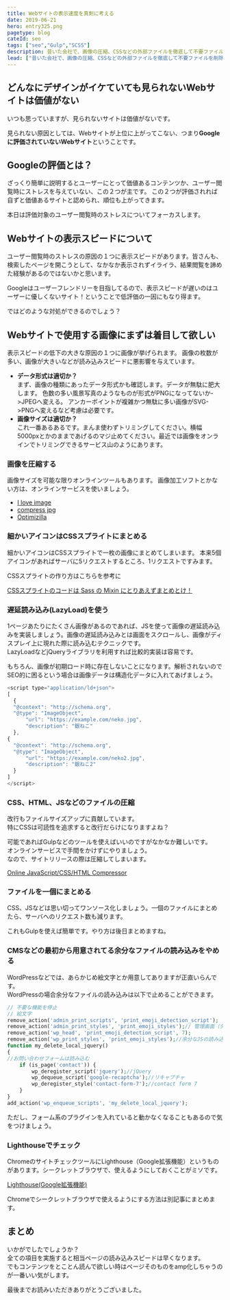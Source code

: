 ```yaml
---
title: Webサイトの表示速度を真剣に考える
date: 2019-06-21
hero: entry325.png
pagetype: blog
cateId: seo
tags: ["seo","Gulp","SCSS"]
description: 昔いた会社で、画像の圧縮、CSSなどの外部ファイルを徹底して不要ファイルを削除して圧縮してさらにワンソース化した結果、50位から20位以内に順位が改善したことがあります。今日はWebサイトの軽量化とスピードについて真剣に考えようと思います。
lead: ["昔いた会社で、画像の圧縮、CSSなどの外部ファイルを徹底して不要ファイルを削除して圧縮してさらにワンソース化した結果、50位から20位以内に順位が改善したことがあります。","今日はWebサイトの軽量化とスピードについて真剣に考えようと思います。"]
---
```

## どんなにデザインがイケていても見られないWebサイトは価値がない
いつも思っていますが、見られないサイトは価値がないです。

見られない原因としては、Webサイトが上位に上がってこない、つまり**Googleに評価されていないWebサイト**ということです。

## Googleの評価とは？
ざっくり簡単に説明するとユーザーにとって価値あるコンテンツか、ユーザー閲覧時にストレスを与えていない、この２つが主です。
この２つが評価されれば自ずと価値あるサイトと認められ、順位も上がってきます。

本日は評価対象のユーザー閲覧時のストレスについてフォーカスします。

## Webサイトの表示スピードについて
ユーザー閲覧時のストレスの原因の１つに表示スピードがあります。皆さんも、検索したページを開こうとして、なかなか表示されずイライラ、結果閲覧を諦めた経験があるのではないかと思います。

Googleはユーザーフレンドリーを目指してるので、表示スピードが遅いのはユーザーに優しくないサイト！ということで低評価の一因にもなり得ます。

ではどのような対処ができるのでしょう？

## Webサイトで使用する画像にまずは着目して欲しい
表示スピードの低下の大きな原因の１つに画像が挙げられます。
画像の枚数が多い、画像が大きいなどが読み込みスピードに悪影響を与えています。

* **データ形式は適切か？**<br>まず、画像の種類にあったデータ形式かも確認します。データが無駄に肥大します。
色数の多い風景写真のようなものが形式がPNGになってないか->JPEGへ変える。
アンカーポイントが複雑かつ無駄に多い画像がSVG->PNGへ変えるなど考慮は必要です。
* **画像サイズは適切か？**<br>これ一番あるあるです。まんま使わずトリミングしてください。横幅5000pxとかのままであげるのマジ止めてください。最近では画像をオンラインでトリミングできるサービス山のようにあります。

### 画像を圧縮する
画像サイズを可能な限りオンラインツールもあります。
画像加工ソフトとかない方は、オンラインサービスを使いましょう。

* [I love image](https://www.iloveimg.com/ja/compress-image)
* [compress jpg](https://compressjpeg.com/ja/)
* [Optimizilla](https://imagecompressor.com/ja/)

### 細かいアイコンはCSSスプライトにまとめる
細かいアイコンはCSSスプライトで一枚の画像にまとめてしまいます。
本来5個アイコンがあればサーバに5リクエストするところ、1リクエストですみます。

CSSスプライトの作り方はこちらを参考に

[CSSスプライトのコードは Sass の Mixin にとりあえずまとめとけ！](https://ginneko-atelier.com/blogs/entory291)
### 遅延読み込み(LazyLoad)を使う
1ページあたりにたくさん画像があるのであれば、JSを使って画像の遅延読み込みを実装しましょう。画像の遅延読み込みとは画面をスクロールし、画像がディスプレイ上に現れた際に読み込むテクニックです。<br>
LazyLoadなどjQueryライブラリを利用すれば比較的実装は容易です。

もちろん、画像が初期ロード時に存在しないことになります。解析されないのでSEO的に困るという場合は画像データは構造化データに入れてあげましょう。

```js
<script type="application/ld+json">
[
  {
  "@context": "http://schema.org",
  "@type": "ImageObject",
      "url": "https://example.com/neko.jpg",
      "description": "銀ねこ"
  },
{
  "@context": "http://schema.org",
  "@type": "ImageObject",
      "url": "https://example.com/neko2.jpg",
      "description": "銀ねこ2"
  }
]
</script>

```
### CSS、HTML、JSなどのファイルの圧縮
改行もファイルサイズアップに貢献しています。<br>
特にCSSは可読性を追求すると改行だらけになりますよね？<br>

可能であればGulpなどのツールを使えばいいのですがなかなか難しいです。<br>
オンラインサービスで手間をかけずにやりましょう。<br>
なので、サイトリリースの際は圧縮してしまいます。

[Online JavaScript/CSS/HTML Compressor](http://refresh-sf.com/)

### ファイルを一個にまとめる
CSS、JSなどは思い切ってワンソース化しましょう。一個のファイルにまとめたら、サーバへのリクエスト数も減ります。

これもGulpを使えば簡単です。やり方は後日まとめますね。

### CMSなどの最初から用意されてる余分なファイルの読み込みをやめる
WordPressなどでは、あらかじめ絵文字とか用意してありますが正直いらんです。<br>
WordPressの場合余分なファイルの読み込みは以下で止めることができます。

```php
// 不要な機能を停止
// 絵文字
remove_action('admin_print_scripts', 'print_emoji_detection_script');
remove_action('admin_print_styles', 'print_emoji_styles');// 管理画面（ダッシュボード）での絵文字
remove_action('wp_head', 'print_emoji_detection_script', 7);
remove_action('wp_print_styles', 'print_emoji_styles');//余分なJSの読み込みを読み込まない
function my_delete_local_jquery()
{
//お問い合わせフォームは読み込む
    if (is_page('contact')) {
        wp_deregister_script('jquery');//jQuery
        wp_dequeue_script('google-recaptcha');//リキャプチャ
        wp_deregister_style('contact-form-7');//contact form 7
    }
}
add_action('wp_enqueue_scripts', 'my_delete_local_jquery');
```

ただし、フォーム系のプラグインを入れていると動かなくなることもあるので気をつけましょう。

### Lighthouseでチェック
ChromeのサイトチェックツールにLighthouse（Google拡張機能）というものがあります。シークレットブラウザで、使えるようにしておくことがミソです。

[Lighthouse(Google拡張機能)](https://chrome.google.com/webstore/detail/lighthouse/blipmdconlkpinefehnmjammfjpmpbjk?hl=ja)

Chromeでシークレットブラウザで使えるようにする方法は別記事にまとめます。

## まとめ
いかがでしたでしょうか？<br>
全ての項目を実施すると相当ページの読み込みスピードは早くなります。<br>
でもコンテンツをとことん読んで欲しい時はページそのものをamp化しちゃうのが一番いい気がします。

最後までお読みいただきありがとうございました。
